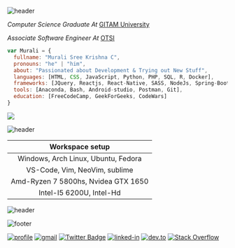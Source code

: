 ![header](https://capsule-render.vercel.app/api?type=Slice&color=0:FF5F6D,100:FFC371&text=Hi%20I%20am%20Murali&fontAlign=75&height=200&desc=-%20An%20Open%20Source%20Enthusiast&fontSize=50&fontColor=fbf1c7&descAlignY=35&fontAlignY=15&descAlign=75&stroke=000000&strokeWidth=1&rotate=10)

<p><em>Computer Science Graduate At</em> <a href="https://www.gitam.edu/academics/gitam-campuses/bengaluru-campus">GITAM University</a></p>
<p><em>Associate Software Engineer At</em> <a href="https://otsi-global.com/about-us/">OTSI</a></p>

```javascript
var Murali = {
  fullname: "Murali Sree Krishna C",
  pronouns: "he" | "him",
  about: "Passionated about Development & Trying out New Stuff",
  languages: [HTML, CSS, JavaScript, Python, PHP, SQL, R, Docker],
  frameworks: [JQuery, Reactjs, React-Native, SASS, NodeJs, Spring-Boot, Numpy, Flask, Django, OpenCV, BootStrap, MySql, Selenium],
  tools: [Anaconda, Bash, Android-studio, Postman, Git],
  education: [FreeCodeCamp, GeekForGeeks, CodeWars]
}
```

<!-- <p align = "center">
 <img  src="https://github-readme-streak-stats.herokuapp.com/?user=ChittojiMuraliSreeKrishna&show_icons=true&locale=en&layout=compact&theme=onedark-duo&line_height=0" />
</p>  -->

<p align = "left">
 <img  src="https://github-readme-stats.vercel.app/api?username=ChittojiMuraliSreeKrishna&&show_icons=true&&title_color=000000&icon_color=000000&text_color=282828&hide_title=true&text_bold=false&bg_color=40,FFC371,FF5F6D" />
</p> 

![header](https://capsule-render.vercel.app/api?type=rect&color=0:FF5F6D,100:FFC371&height=1)

| Workspace setup |
|:-------------------:|
| Windows, Arch Linux, Ubuntu, Fedora |
| VS-Code, Vim, NeoVim, sublime |
| Amd-Ryzen 7 5800hs, Nvidea GTX 1650 |
| Intel-I5 6200U, Intel-Hd |


![header](https://capsule-render.vercel.app/api?type=rect&color=0:FF5F6D,100:FFC371&height=1)

![footer](https://capsule-render.vercel.app/api?type=Waving&color=0:FF5F6D,100:FFC371&text=Contact%20Me&fontAlign=50&height=130&fontAlignY=30&stroke=000000&strokeWidth=1&reversal=true&section=footer&fontSize=50&fontColor=fbf1c7)

[![profile](https://img.shields.io/badge/Profile-5340ff?style=for-the-badge&logo=Google-chrome&logoColor=white)](https://chittojimuralisreekrishna.github.io/portfolio/)
[![gmail](https://img.shields.io/badge/Gmail-D14836?style=for-the-badge&logo=Gmail&logoColor=white)](mailto:contato.cmkrishna97@gmail.com)
[![Twitter Badge](https://img.shields.io/badge/-Twitter-1da1f2?style=for-the-badge&logo=twitter&logoColor=white&link=https://twitter.com/CmuraliSree)](https://twitter.com/CmuraliSree)
[![linked-in](https://img.shields.io/badge/Linked_In-0077B5?style=for-the-badge&logo=LinkedIn&logoColor=white)](https://www.linkedin.com/in/murali-sree-krishna-chittoji-06a353170/)
[![dev.to](https://img.shields.io/badge/Dev.to-0A0A0A?style=for-the-badge&logo=Dev-dot-To&logoColor=white)](https://dev.to/cmuralisree)
[![Stack Overflow](https://img.shields.io/badge/-Stackoverflow-FE7A16?style=for-the-badge&logo=stack-overflow&logoColor=white)](https://stackoverflow.com/users/14588285/chittoji-murali-sree-krishna)
